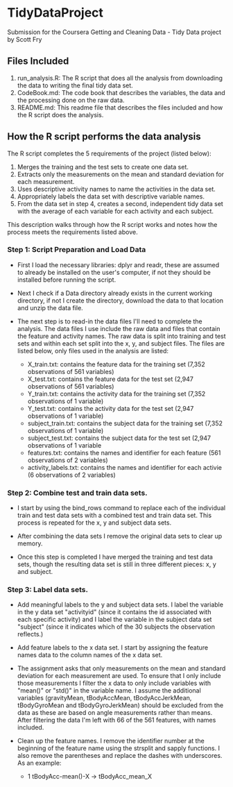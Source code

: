 # TidyDataProject

  Submission for the Coursera Getting and Cleaning Data - Tidy Data project by Scott Fry

## Files Included

  1. run_analysis.R: The R script that does all the analysis from downloading the data to writing the final tidy data set.
  2. CodeBook.md: The code book that describes the variables, the data and the processing done on the raw data.
  3. README.md: This readme file that describes the files included and how the R script does the analysis.

## How the R script performs the data analysis

  The R script completes the 5 requirements of the project (listed below):
  
  1. Merges the training and the test sets to create one data set.
  2. Extracts only the measurements on the mean and standard deviation for each measurement.
  3. Uses descriptive activity names to name the activities in the data set.
  4. Appropriately labels the data set with descriptive variable names.
  5. From the data set in step 4, creates a second, independent tidy data set with the average of each variable for each activity and each      subject.
 
This description walks through how the R script works and notes how the process meets the requirements listed above.

### Step 1: Script Preparation and Load Data

  * First I load the necessary libraries: dplyr and readr, these are assumed to already be installed on the user's computer, if not they should be installed before running the script.

  * Next I check if a Data directory already exists in the current working directory, if not I create the directory, download the data to that location and unzip the data file.

  * The next step is to read-in the data files I'll need to complete the analysis.  The data files I use include the raw data and files that contain the feature and activity names.  The raw data is split into training and test sets and within each set split into the x, y, and subject files.  The files are listed below, only files used in the analysis are listed:

    - X_train.txt: contains the feature data for the training set (7,352 observations of 561 variables)
    - X_test.txt: contains the feature data for the test set (2,947 observations of 561 variables)
    - Y_train.txt: contains the activity data for the training set (7,352 observations of 1 variable)
    - Y_test.txt: contains the activity data for the test set (2,947 observations of 1 variable)
    - subject_train.txt: contains the subject data for the training set (7,352 observations of 1 variable)
    - subject_test.txt: contains the subject data for the test set (2,947 observations of 1 variable
    - features.txt: contains the names and identifier for each feature (561 observations of 2 variables)
    - activity_labels.txt: contains the names and identifier for each activie (6 observations of 2 variables)
  
### Step 2: Combine test and train data sets.

  * I start by using the bind_rows command to replace each of the individual train and test data sets with a combined test and train data set.  This process is repeated for the x, y and subject data sets.
  
  * After combining the data sets I remove the original data sets to clear up memory.
  
  * Once this step is completed I have merged the training and test data sets, though the resulting data set is still in three different pieces: x, y and subject.
  
### Step 3: Label data sets.

  * Add meaningful labels to the y and subject data sets.  I label the variable in the y data set "activityid" (since it contains the id associated with each specific activity) and I label the variable in the subject data set "subject" (since it indicates which of the 30 subjects the observation reflects.)
  
  * Add feature labels to the x data set.  I start by assigning the feature names data to the column names of the x data set.  
  
  * The assignment asks that only measurements on the mean and standard deviation for each measurement are used.  To ensure that I only include those measurements I filter the x data to only include variables with "mean()" or "std()" in the variable name.  I assume the additional variables (gravityMean, tBodyAccMean, tBodyAccJerkMean, tBodyGyroMean and tBodyGyroJerkMean) should be excluded from the data as these are based on angle measurements rather than means.  After filtering the data I'm left with 66 of the 561 features, with names included.

  * Clean up the feature names.  I remove the identifier number at the beginning of the feature name using the strsplit and sapply functions.  I also remove the parentheses and replace the dashes with underscores.  As an example:
    
     - 1 tBodyAcc-mean()-X -> tBodyAcc_mean_X
